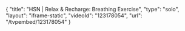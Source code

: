 {
    "title": "HSN | Relax & Recharge: Breathing Exercise",
    "type": "solo",
    "layout": "iframe-static",
    "videoId": "123178054",
    "url": "\/tvpembed\/123178054"
}